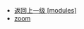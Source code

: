 - [返回上一级 [modules]](page/web前端/工具库/Swiper/swiper-8.4.7/swiper/modules/)
- [zoom](page/web前端/工具库/Swiper/swiper-8.4.7/swiper/modules/zoom/)

